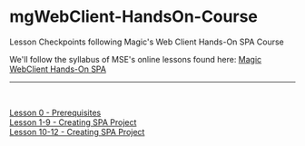 # mgWebClient-HandsOn-Course
Lesson Checkpoints following Magic's Web Client Hands-On SPA Course

We'll follow the syllabus of MSE's online lessons found here: <a href="https://webclient.magicsoftware.com/" target="_blank">Magic WebClient Hands-On SPA</a>

---
<br/>

[Lesson 0 - Prerequisites](/L00-Prerequisites/)<br/>
[Lesson 1-9 - Creating SPA Project](/L01-L09-Creating-SPA-Project/)<br/>
[Lesson 10-12 - Creating SPA Project](/L10-L12-Table-View/)